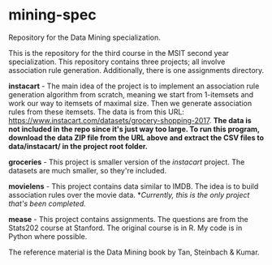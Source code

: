 # mining-spec
Repository for the Data Mining specialization.

This is the repository for the third course in the MSIT second year specialization.
This repository contains three projects; all involve association rule generation.
Additionally, there is one assignments directory.

**instacart** - The main idea of the project is to implement an association rule generation algorithm from scratch, meaning we start from 1-itemsets and work our way to itemsets of maximal size. Then we generate association rules from these itemsets. The data is from this URL: https://www.instacart.com/datasets/grocery-shopping-2017. **The data is not included in the repo since it's just way too large. To run this program, download the data ZIP file from the URL above and extract the CSV files to data/instacart/ in the project root folder.**


**groceries** - This project is smaller version of the *instacart* project. The datasets are much smaller, so they're included.


**movielens** - This project contains data similar to IMDB. The idea is to build association rules over the movie data. **Currently, this is the only project that's been completed.*


**mease** - This project contains assignments. The questions are from the Stats202 course at Stanford. The original course is in R. My code is in Python where possible.


The reference material is the Data Mining book by Tan, Steinbach & Kumar.
